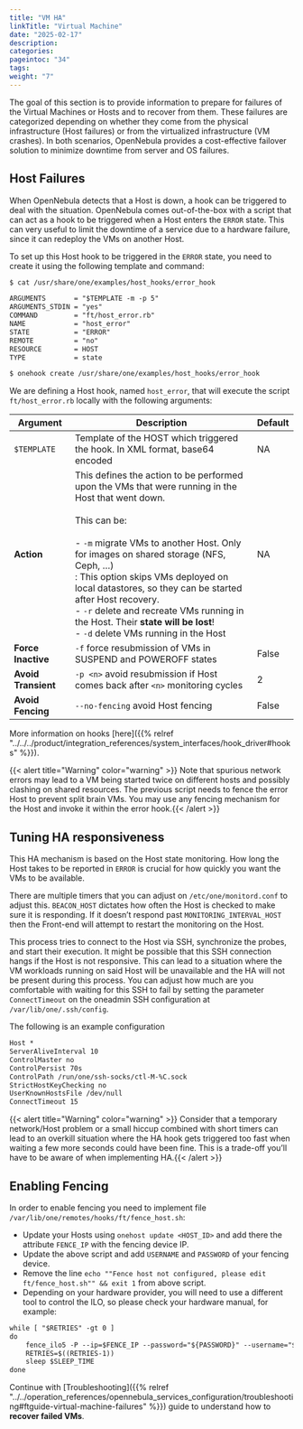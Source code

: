 ```yaml
---
title: "VM HA"
linkTitle: "Virtual Machine"
date: "2025-02-17"
description:
categories:
pageintoc: "34"
tags:
weight: "7"
---
```


<a id="ftguide"></a>

<a id="vm-ha"></a>

<!--# Virtual Machines High Availability -->

The goal of this section is to provide information to prepare for failures of the Virtual Machines or Hosts and to recover from them. These failures are categorized depending on whether they come from the physical infrastructure (Host failures) or from the virtualized infrastructure (VM crashes). In both scenarios, OpenNebula provides a cost-effective failover solution to minimize downtime from server and OS failures.

## Host Failures

When OpenNebula detects that a Host is down, a hook can be triggered to deal with the situation. OpenNebula comes out-of-the-box with a script that can act as a hook to be triggered when a Host enters the `ERROR` state. This can very useful to limit the downtime of a service due to a hardware failure, since it can redeploy the VMs on another Host.

To set up this Host hook to be triggered in the `ERROR` state, you need to create it using the following template and command:

```default
$ cat /usr/share/one/examples/host_hooks/error_hook

ARGUMENTS       = "$TEMPLATE -m -p 5"
ARGUMENTS_STDIN = "yes"
COMMAND         = "ft/host_error.rb"
NAME            = "host_error"
STATE           = "ERROR"
REMOTE          = "no"
RESOURCE        = HOST
TYPE            = state

$ onehook create /usr/share/one/examples/host_hooks/error_hook
```

We are defining a Host hook, named `host_error`, that will execute the script `ft/host_error.rb` locally with the following arguments:

| Argument            | Description                                                                                                                                                                                                                                                                                                                                                                                                                                                     | Default   |
|---------------------|-----------------------------------------------------------------------------------------------------------------------------------------------------------------------------------------------------------------------------------------------------------------------------------------------------------------------------------------------------------------------------------------------------------------------------------------------------------------|-----------|
| `$TEMPLATE`         | Template of the HOST which triggered the hook. In XML format, base64 encoded                                                                                                                                                                                                                                                                                                                                                                                   | NA        |
| **Action**          | This defines the action to be performed upon the VMs that were running in the Host that went down.<br/><br/>This can be:<br/><br/>- `-m` migrate VMs to another Host. Only for images on shared storage (NFS, Ceph, …)<br/>  : This option skips VMs deployed on local datastores, so they can be started after Host recovery.<br/>- `-r` delete and recreate VMs running in the Host. Their **state will be lost**!<br/>- `-d` delete VMs running in the Host | NA        |
| **Force Inactive**  | `-f` force resubmission of VMs in SUSPEND and POWEROFF states                                                                                                                                                                                                                                                                                                                                                                                                   | False     |
| **Avoid Transient** | `-p <n>` avoid resubmission if Host comes back after `<n>` monitoring cycles                                                                                                                                                                                                                                                                                                                                                                                    | 2         |
| **Avoid Fencing**   | `--no-fencing` avoid Host fencing                                                                                                                                                                                                                                                                                                                                                                                                                               | False     |

More information on hooks [here]({{% relref "../../../product/integration_references/system_interfaces/hook_driver#hooks" %}}).

{{< alert title="Warning" color="warning" >}}
Note that spurious network errors may lead to a VM being started twice on different hosts and possibly clashing on shared resources. The previous script needs to fence the error Host to prevent split brain VMs. You may use any fencing mechanism for the Host and invoke it within the error hook.{{< /alert >}} 

## Tuning HA responsiveness

This HA mechanism is based on the Host state monitoring. How long the Host takes to be reported in `ERROR` is crucial for how quickly you want the VMs to be available.

There are multiple timers that you can adjust on `/etc/one/monitord.conf` to adjust this. `BEACON_HOST` dictates how often the Host is checked to make sure it is responding. If it doesn’t respond past `MONITORING_INTERVAL_HOST` then the Front-end will attempt to restart the monitoring on the Host.

This process tries to connect to the Host via SSH, synchronize the probes, and start their execution. It might be possible that this SSH connection hangs if the Host is not responsive. This can lead to a situation where the VM workloads running on said Host will be unavailable and the HA will not be present during this process. You can adjust how much are you comfortable with waiting for this SSH to fail by setting the parameter `ConnectTimeout` on the oneadmin SSH configuration at `/var/lib/one/.ssh/config`.

The following is an example configuration

```default
Host *
ServerAliveInterval 10
ControlMaster no
ControlPersist 70s
ControlPath /run/one/ssh-socks/ctl-M-%C.sock
StrictHostKeyChecking no
UserKnownHostsFile /dev/null
ConnectTimeout 15
```

{{< alert title="Warning" color="warning" >}}
Consider that a temporary network/Host problem or a small hiccup combined with short timers can lead to an overkill situation where the HA hook gets triggered too fast when waiting a few more seconds could have been fine. This is a trade-off you’ll have to be aware of when implementing HA.{{< /alert >}} 

## Enabling Fencing

In order to enable fencing you need to implement file `/var/lib/one/remotes/hooks/ft/fence_host.sh`:

- Update your Hosts using `onehost update <HOST_ID>` and add there the attribute `FENCE_IP` with the fencing device IP.
- Update the above script and add `USERNAME` and `PASSWORD` of your fencing device.
- Remove the line `echo ""Fence host not configured, please edit ft/fence_host.sh"" && exit 1` from above script.
- Depending on your hardware provider, you will need to use a different tool to control the ILO, so please check your hardware manual, for example:

```default
while [ "$RETRIES" -gt 0 ]
do
    fence_ilo5 -P --ip=$FENCE_IP --password="${PASSWORD}" --username="${USERNAME}" --action="${ACTION}" && exit 0
    RETRIES=$((RETRIES-1))
    sleep $SLEEP_TIME
done
```

Continue with [Troubleshooting]({{% relref "../../operation_references/opennebula_services_configuration/troubleshooting#ftguide-virtual-machine-failures" %}}) guide to understand how to **recover failed VMs**.
